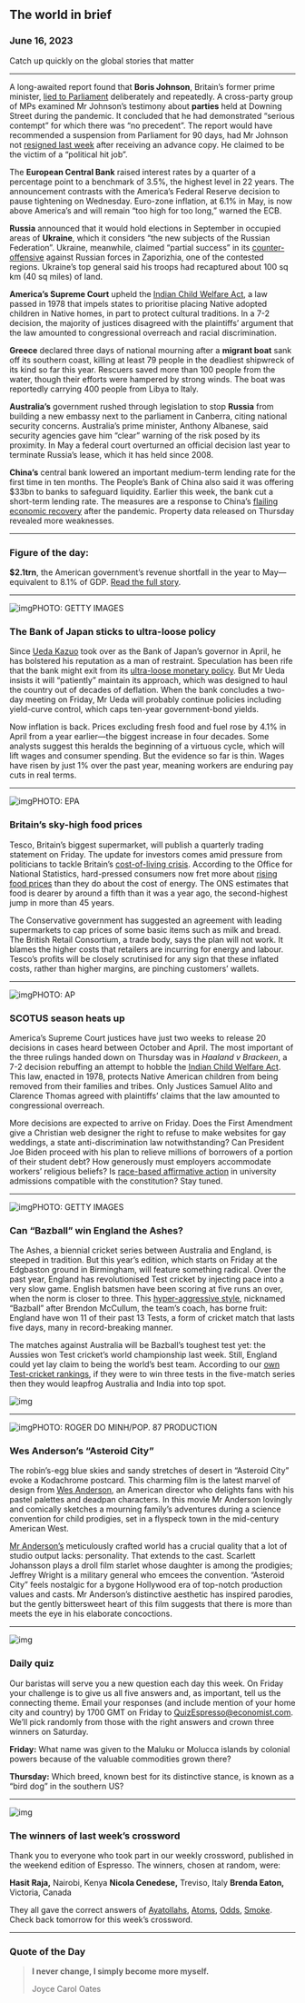 ## The world in brief

### June 16, 2023

Catch up quickly on the global stories that matter



------



A long-awaited report found that **Boris Johnson**, Britain’s former prime minister, [lied to Parliament](https://www.economist.com/britain/2023/06/15/reading-the-death-certificate-on-boris-johnsons-political-career) deliberately and repeatedly. A cross-party group of MPs examined Mr Johnson’s testimony about **parties** held at Downing Street during the pandemic. It concluded that he had demonstrated “serious contempt” for which there was “no precedent”. The report would have recommended a suspension from Parliament for 90 days, had Mr Johnson not [resigned last week](https://www.economist.com/britain/2023/06/10/boris-johnson-strikes-again) after receiving an advance copy. He claimed to be the victim of a “political hit job”.

The **European Central Bank** raised interest rates by a quarter of a percentage point to a benchmark of 3.5%, the highest level in 22 years. The announcement contrasts with the America’s Federal Reserve decision to pause tightening on Wednesday. Euro-zone inflation, at 6.1% in May, is now above America’s and will remain “too high for too long,” warned the ECB.

**Russia** announced that it would hold elections in September in occupied areas of **Ukraine**, which it considers “the new subjects of the Russian Federation”. Ukraine, meanwhile, claimed “partial success” in its [counter-offensive](https://www.economist.com/leaders/2023/06/08/ukraine-strikes-back) against Russian forces in Zaporizhia, one of the contested regions. Ukraine’s top general said his troops had recaptured about 100 sq km (40 sq miles) of land.

**America’s Supreme Court** upheld the [Indian Child Welfare Act](https://www.economist.com/united-states/2022/11/10/native-american-children-come-before-the-supreme-court), a law passed in 1978 that impels states to prioritise placing Native adopted children in Native homes, in part to protect cultural traditions. In a 7-2 decision, the majority of justices disagreed with the plaintiffs’ argument that the law amounted to congressional overreach and racial discrimination.

**Greece** declared three days of national mourning after a **migrant boat** sank off its southern coast, killing at least 79 people in the deadliest shipwreck of its kind so far this year. Rescuers saved more than 100 people from the water, though their efforts were hampered by strong winds. The boat was reportedly carrying 400 people from Libya to Italy.

**Australia’s** government rushed through legislation to stop **Russia** from building a new embassy next to the parliament in Canberra, citing national security concerns. Australia’s prime minister, Anthony Albanese, said security agencies gave him “clear” warning of the risk posed by its proximity. In May a federal court overturned an official decision last year to terminate Russia’s lease, which it has held since 2008.

**China’s** central bank lowered an important medium-term lending rate for the first time in ten months. The People’s Bank of China also said it was offering $33bn to banks to safeguard liquidity. Earlier this week, the bank cut a short-term lending rate. The measures are a response to China’s [flailing economic recovery](https://www.economist.com/finance-and-economics/2023/06/01/why-chinas-government-might-struggle-to-revive-its-economy) after the pandemic. Property data released on Thursday revealed more weaknesses.



------



### Figure of the day: 

**$2.1trn**, the American government’s revenue shortfall in the year to May—equivalent to 8.1% of GDP. [Read the full story](https://www.economist.com/leaders/2023/06/14/fiscal-policy-in-the-rich-world-is-mind-bogglingly-reckless).



------



![img](https://niceboy.online/insight/public/Espresso/PHOTOS/20230617_dap348.jpg)PHOTO: GETTY IMAGES

### The Bank of Japan sticks to ultra-loose policy

Since [Ueda Kazuo](https://www.economist.com/finance-and-economics/2023/02/14/the-bank-of-japans-new-governor-ueda-kazuo-marks-a-break-with-tradition) took over as the Bank of Japan’s governor in April, he has bolstered his reputation as a man of restraint. Speculation has been rife that the bank might exit from its [ultra-loose monetary policy](https://www.economist.com/finance-and-economics/2023/05/04/how-japanese-policymakers-ended-up-in-a-very-deep-hole). But Mr Ueda insists it will “patiently” maintain its approach, which was designed to haul the country out of decades of deflation. When the bank concludes a two-day meeting on Friday, Mr Ueda will probably continue policies including yield-curve control, which caps ten-year government-bond yields.

Now inflation is back. Prices excluding fresh food and fuel rose by 4.1% in April from a year earlier—the biggest increase in four decades. Some analysts suggest this heralds the beginning of a virtuous cycle, which will lift wages and consumer spending. But the evidence so far is thin. Wages have risen by just 1% over the past year, meaning workers are enduring pay cuts in real terms.



------



![img](https://niceboy.online/insight/public/Espresso/PHOTOS/20230617_dap350.jpg)PHOTO: EPA

### Britain’s sky-high food prices

Tesco, Britain’s biggest supermarket, will publish a quarterly trading statement on Friday. The update for investors comes amid pressure from politicians to tackle Britain’s [cost-of-living crisis](https://www.economist.com/britain/2022/04/21/a-guide-to-britains-cost-of-living-crunch). According to the Office for National Statistics, hard-pressed consumers now fret more about [rising food prices](https://www.economist.com/britain/2022/09/08/the-cost-of-living-crisis-in-britain-is-not-just-about-energy) than they do about the cost of energy. The ONS estimates that food is dearer by around a fifth than it was a year ago, the second-highest jump in more than 45 years.

The Conservative government has suggested an agreement with leading supermarkets to cap prices of some basic items such as milk and bread. The British Retail Consortium, a trade body, says the plan will not work. It blames the higher costs that retailers are incurring for energy and labour. Tesco’s profits will be closely scrutinised for any sign that these inflated costs, rather than higher margins, are pinching customers’ wallets.



------



![img](https://niceboy.online/insight/public/Espresso/PHOTOS/20230617_dap351.jpg)PHOTO: AP

### SCOTUS season heats up

America’s Supreme Court justices have just two weeks to release 20 decisions in cases heard between October and April. The most important of the three rulings handed down on Thursday was in *Haaland v Brackeen*, a 7-2 decision rebuffing an attempt to hobble the [Indian Child Welfare Act](https://www.economist.com/united-states/2022/11/10/native-american-children-come-before-the-supreme-court). This law, enacted in 1978, protects Native American children from being removed from their families and tribes. Only Justices Samuel Alito and Clarence Thomas agreed with plaintiffs’ claims that the law amounted to congressional overreach.

More decisions are expected to arrive on Friday. Does the First Amendment give a Christian web designer the right to refuse to make websites for gay weddings, a state anti-discrimination law notwithstanding? Can President Joe Biden proceed with his plan to relieve millions of borrowers of a portion of their student debt? How generously must employers accommodate workers’ religious beliefs? Is [race-based affirmative action](https://www.economist.com/united-states/2022/11/01/the-supreme-court-seems-ready-to-toss-out-affirmative-action) in university admissions compatible with the constitution? Stay tuned.



------



![img](https://niceboy.online/insight/public/Espresso/PHOTOS/20230617_dap354.jpg)PHOTO: GETTY IMAGES

### Can “Bazball” win England the Ashes?

The Ashes, a biennial cricket series between Australia and England, is steeped in tradition. But this year’s edition, which starts on Friday at the Edgbaston ground in Birmingham, will feature something radical. Over the past year, England has revolutionised Test cricket by injecting pace into a very slow game. English batsmen have been scoring at five runs an over, when the norm is closer to three. This [hyper-aggressive style](https://www.economist.com/culture/2022/12/08/englands-bazball-revolution-could-change-test-cricket), nicknamed “Bazball” after Brendon McCullum, the team’s coach, has borne fruit: England have won 11 of their past 13 Tests, a form of cricket match that lasts five days, many in record-breaking manner.

The matches against Australia will be Bazball’s toughest test yet: the Aussies won Test cricket’s world championship last week. Still, England could yet lay claim to being the world’s best team. According to our [own Test-cricket rankings](https://www.economist.com/graphic-detail/2023/06/13/england-may-soon-become-the-worlds-best-cricket-team), if they were to win three tests in the five-match series then they would leapfrog Australia and India into top spot.

![img](https://niceboy.online/insight/public/Espresso/PHOTOS/20230617_DAC918.jpg)



------



![img](https://niceboy.online/insight/public/Espresso/PHOTOS/20230617_dap353.jpg)PHOTO: ROGER DO MINH/POP. 87 PRODUCTION

### Wes Anderson’s “Asteroid City”

The robin’s-egg blue skies and sandy stretches of desert in “Asteroid City” evoke a Kodachrome postcard. This charming film is the latest marvel of design from [Wes Anderson](https://www.economist.com/prospero/2014/02/24/style-meets-substance), an American director who delights fans with his pastel palettes and deadpan characters. In this movie Mr Anderson lovingly and comically sketches a mourning family’s adventures during a science convention for child prodigies, set in a flyspeck town in the mid-century American West.

[Mr Anderson’s](https://www.economist.com/prospero/2018/02/22/isle-of-dogs-lacks-bite) meticulously crafted world has a crucial quality that a lot of studio output lacks: personality. That extends to the cast. Scarlett Johansson plays a droll film starlet whose daughter is among the prodigies; Jeffrey Wright is a military general who emcees the convention. “Asteroid City” feels nostalgic for a bygone Hollywood era of top-notch production values and casts. Mr Anderson’s distinctive aesthetic has inspired parodies, but the gently bittersweet heart of this film suggests that there is more than meets the eye in his elaborate concoctions.



------



![img](https://niceboy.online/insight/public/Espresso/PHOTOS/QuizNEW_141.jpeg)

### Daily quiz

Our baristas will serve you a new question each day this week. On Friday your challenge is to give us all five answers and, as important, tell us the connecting theme. Email your responses (and include mention of your home city and country) by 1700 GMT on Friday to [QuizEspresso@economist.com](https://mail.google.com/mail/?view=cm&fs=1&tf=1&to=QuizEspresso@economist.com). We’ll pick randomly from those with the right answers and crown three winners on Saturday.

**Friday:** What name was given to the Maluku or Molucca islands by colonial powers because of the valuable commodities grown there?

**Thursday:** Which breed, known best for its distinctive stance, is known as a “bird dog” in the southern US?



------



![img](https://niceboy.online/insight/public/Espresso/PHOTOS/Crossword_20.jpg)

### The winners of last week’s crossword

Thank you to everyone who took part in our weekly crossword, published in the weekend edition of Espresso. The winners, chosen at random, were:

**Hasit Raja,** Nairobi, Kenya
**Nicola Cenedese,** Treviso, Italy
**Brenda Eaton,** Victoria, Canada

They all gave the correct answers of [Ayatollahs](https://www.economist.com/middle-east-and-africa/2023/06/08/who-will-succeed-shia-islams-top-man), [Atoms](https://www.economist.com/asia/2023/06/08/japan-offers-ukraine-a-lesson-in-reconstruction), [Odds](https://www.economist.com/finance-and-economics/2023/06/15/sooner-or-later-americas-financial-system-could-seize-up), [Smoke](https://www.economist.com/graphic-detail/2023/06/07/smoke-blackens-the-air-in-americas-north-east). Check back tomorrow for this week’s crossword.



------



### Quote of the Day

> **I never change, I simply become more myself.**
>
> Joyce Carol Oates





